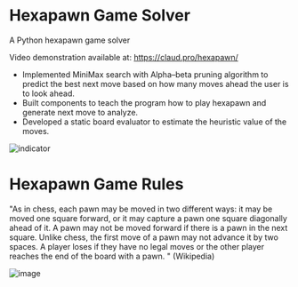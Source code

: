 # Hexapawn Game Solver
A Python hexapawn game solver

Video demonstration available at: https://claud.pro/hexapawn/

- Implemented MiniMax search with Alpha–beta pruning algorithm to predict the best next move based on how many moves ahead the user is to look ahead.
- Built components to teach the program how to play hexapawn and generate next move to analyze.
- Developed a static board evaluator to estimate the heuristic value of the moves.

![indicator](https://user-images.githubusercontent.com/38439613/126047291-15771540-5246-42b1-ba9d-6d5eeb702eb2.png)

# Hexapawn Game Rules
"As in chess, each pawn may be moved in two different ways: it may be moved one square forward, or it may capture a pawn one square diagonally ahead of it. A pawn may not be moved forward if there is a pawn in the next square. Unlike chess, the first move of a pawn may not advance it by two spaces. A player loses if they have no legal moves or the other player reaches the end of the board with a pawn. " (Wikipedia)

![image](https://user-images.githubusercontent.com/38439613/126047397-d86d96cf-8385-4228-8480-e2683aab3b5e.png)
